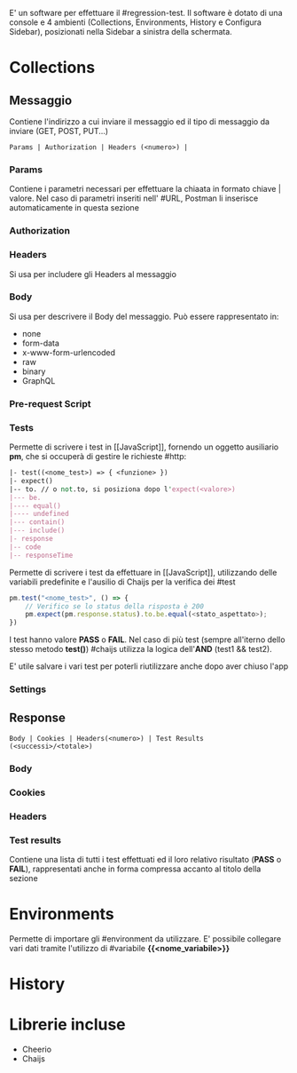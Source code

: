 E' un software per effettuare il #regression-test. Il software è dotato di una console e 4 ambienti (Collections, Environments, History e Configura Sidebar), posizionati nella Sidebar a sinistra della schermata.
# Collections
## Messaggio
Contiene l'indirizzo a cui inviare il messaggio ed il tipo di messaggio da inviare (GET, POST, PUT...)
```Postman
Params | Authorization | Headers (<numero>) |  
```
### Params
Contiene i parametri  necessari per effettuare la chiaata in formato chiave | valore. Nel caso di parametri inseriti nell' #URL, Postman li inserisce automaticamente in questa sezione
### Authorization
### Headers
Si usa per includere gli Headers al messaggio
### Body
Si usa per descrivere il Body del messaggio. Può essere rappresentato in:
- none
- form-data
- x-www-form-urlencoded
- raw
- binary
- GraphQL
### Pre-request Script
### Tests
Permette di scrivere i test in [[JavaScript]], fornendo un oggetto ausiliario **pm**, che si occuperà di gestire le richieste #http:
```pm
|- test((<nome_test>) => { <funzione> })
|- expect()
|-- to. // o not.to, si posiziona dopo l'expect(<valore>)
|--- be. 
|---- equal()
|---- undefined
|--- contain()
|--- include()
|- response
|-- code
|-- responseTime
```
Permette di scrivere i test da effettuare in [[JavaScript]], utilizzando delle variabili predefinite e l'ausilio di Chaijs per la verifica dei #test 
```Javascript
pm.test("<nome_test>", () => {
	// Verifico se lo status della risposta è 200
	pm.expect(pm.response.status).to.be.equal(<stato_aspettato>);
})
```
I test hanno valore **PASS** o **FAIL**. Nel caso di più test (sempre all'iterno dello stesso metodo **test()**) #chaijs utilizza la logica dell'**AND** (test1 && test2).

E' utile salvare i vari test per poterli riutilizzare anche dopo aver chiuso l'app 
### Settings
## Response
```Postman
Body | Cookies | Headers(<numero>) | Test Results (<successi>/<totale>)
```
### Body
### Cookies
### Headers
### Test results
Contiene una lista di tutti i test effettuati ed il loro relativo risultato (**PASS** o **FAIL**), rappresentati anche in forma compressa accanto al titolo della sezione

# Environments
Permette di importare gli #environment da utilizzare.
E' possibile collegare vari dati tramite l'utilizzo di #variabile **{{<nome_variabile>}}**
# History
# Librerie incluse
- Cheerio
- Chaijs